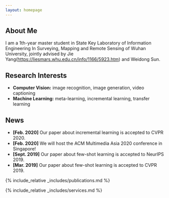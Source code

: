 ```yaml
---
layout: homepage
---
```


## About Me
I am a 1th-year master student in State Key Laboratory of Information Engineering In Surveying, Mapping and Remote Sensing of Wuhan University, jointly advised by Jie Yang(https://liesmars.whu.edu.cn/info/1166/5923.htm) and Weidong Sun.
## Research Interests

- **Computer Vision:** image recognition, image generation, video captioning
- **Machine Learning:** meta-learning, incremental learning, transfer learning

## News

- **[Feb. 2020]** Our paper about incremental learning is accepted to CVPR 2020.
- **[Feb. 2020]** We will host the ACM Multimedia Asia 2020 conference in Singapore!
- **[Sept. 2019]** Our paper about few-shot learning is accepted to NeurIPS 2019.
- **[Mar. 2019]** Our paper about few-shot learning is accepted to CVPR 2019.

{% include_relative _includes/publications.md %}

{% include_relative _includes/services.md %}
